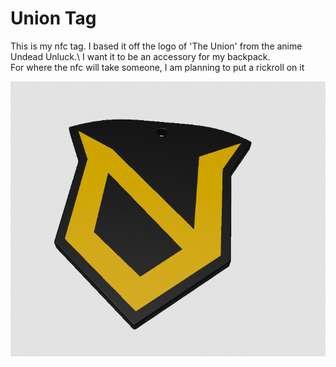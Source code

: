 # Union Tag

This is my nfc tag. I based it off the logo of 'The Union' from the anime Undead Unluck.\ 
I want it to be an accessory for my backpack.\
For where the nfc will take someone, I am planning to put a rickroll on it

![alt text](image.png)




